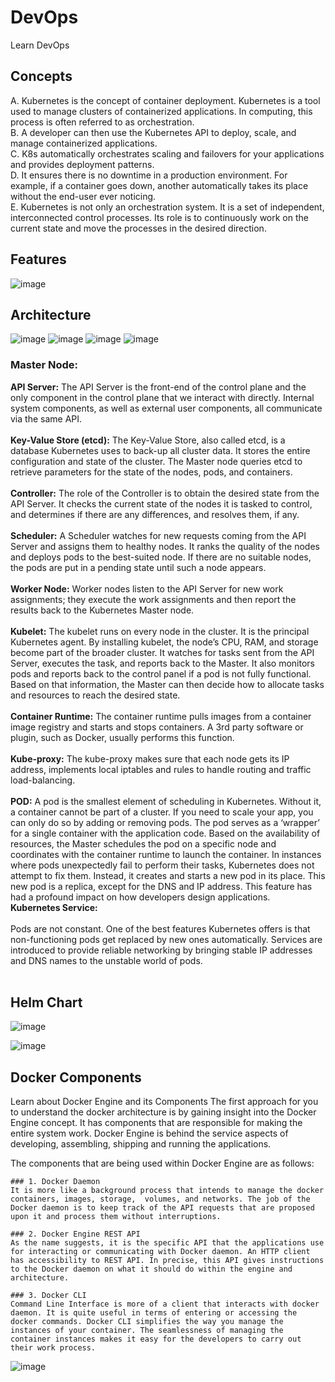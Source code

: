 # DevOps
Learn DevOps 

## Concepts
A.	Kubernetes is the concept of container deployment. Kubernetes is a tool used to manage clusters of containerized applications. In computing, this process is often referred to as orchestration. <br>
B.	A developer can then use the Kubernetes API to deploy, scale, and manage containerized applications.<br>
C.	K8s automatically orchestrates scaling and failovers for your applications and provides deployment patterns.<br>
D.	It ensures there is no downtime in a production environment. For example, if a container goes down, another automatically takes its place without the end-user ever noticing.<br>
E.	Kubernetes is not only an orchestration system. It is a set of independent, interconnected control processes. Its role is to continuously work on the current state and move the processes in the desired direction.<br>

## Features

![image](https://user-images.githubusercontent.com/115500959/196356431-c4a497be-e6a2-49ee-95ba-f64197413e95.png)

## Architecture
![image](https://user-images.githubusercontent.com/115500959/196356251-34c07fac-0579-4712-91c5-1817df18f526.png)
![image](https://user-images.githubusercontent.com/115500959/196356313-a04a6830-ba1a-4652-ac75-ddf9a5962bdb.png)
![image](https://user-images.githubusercontent.com/115500959/196356347-772d270b-666f-4210-b735-7ad3a1235c5e.png)
![image](https://user-images.githubusercontent.com/115500959/196356487-e581fd39-f967-400b-9511-640ead9406b9.png)


### Master Node: <br>
**API Server:** The API Server is the front-end of the control plane and the only component in the control plane that we interact with directly. Internal system components, as well as external user components, all communicate via the same API.<br><br>
**Key-Value Store (etcd):** The Key-Value Store, also called etcd, is a database Kubernetes uses to back-up all cluster data. It stores the entire configuration and state of the cluster. The Master node queries etcd to retrieve parameters for the state of the nodes, pods, and containers.<br><br>
**Controller:** The role of the Controller is to obtain the desired state from the API Server. It checks the current state of the nodes it is tasked to control, and determines if there are any differences, and resolves them, if any.<br><br>
**Scheduler:**  A Scheduler watches for new requests coming from the API Server and assigns them to healthy nodes. It ranks the quality of the nodes and deploys pods to the best-suited node. If there are no suitable nodes, the pods are put in a pending state until such a node appears.<br><br>
**Worker Node:**
Worker nodes listen to the API Server for new work assignments; they execute the work assignments and then report the results back to the Kubernetes Master node.<br><br>
**Kubelet:** The kubelet runs on every node in the cluster. It is the principal Kubernetes agent. By installing kubelet, the node’s CPU, RAM, and storage become part of the broader cluster. It watches for tasks sent from the API Server, executes the task, and reports back to the Master. It also monitors pods and reports back to the control panel if a pod is not fully functional. Based on that information, the Master can then decide how to allocate tasks and resources to reach the desired state.<br><br>
**Container Runtime:** The container runtime pulls images from a container image registry and starts and stops containers. A 3rd party software or plugin, such as Docker, usually performs this function.<br><br>
**Kube-proxy:** The kube-proxy makes sure that each node gets its IP address, implements local iptables and rules to handle routing and traffic load-balancing.<br><br>
**POD:** A pod is the smallest element of scheduling in Kubernetes. Without it, a container cannot be part of a cluster. If you need to scale your app, you can only do so by adding or removing pods. The pod serves as a ‘wrapper’ for a single container with the application code. Based on the availability of resources, the Master schedules the pod on a specific node and coordinates with the container runtime to launch the container. In instances where pods unexpectedly fail to perform their tasks, Kubernetes does not attempt to fix them. Instead, it creates and starts a new pod in its place. This new pod is a replica, except for the DNS and IP address. This feature has had a profound impact on how developers design applications.<br>
**Kubernetes Service:**<br><br>
Pods are not constant. One of the best features Kubernetes offers is that non-functioning pods get replaced by new ones automatically. Services are introduced to provide reliable networking by bringing stable IP addresses and DNS names to the unstable world of pods.<br><br>

## Helm Chart 

![image](https://user-images.githubusercontent.com/115500959/196358738-a7a096f1-845b-483e-8cda-bf85cffeaede.png)

![image](https://user-images.githubusercontent.com/115500959/198503154-e4fc6a0a-f8fd-4253-a19a-8d44b23e1359.png)

## Docker Components
Learn about Docker Engine and its Components
The first approach for you to understand the docker architecture is by gaining insight into the Docker Engine concept. It has components that are responsible for making the entire system work. Docker Engine is behind the service aspects of developing, assembling, shipping and running the applications. 

The components that are being used within Docker Engine are as follows:

```
### 1. Docker Daemon
It is more like a background process that intends to manage the docker containers, images, storage,  volumes, and networks. The job of the Docker daemon is to keep track of the API requests that are proposed upon it and process them without interruptions. 

### 2. Docker Engine REST API
As the name suggests, it is the specific API that the applications use for interacting or communicating with Docker daemon. An HTTP client has accessibility to REST API. In precise, this API gives instructions to the Docker daemon on what it should do within the engine and architecture. 

### 3. Docker CLI
Command Line Interface is more of a client that interacts with docker daemon. It is quite useful in terms of entering or accessing the docker commands. Docker CLI simplifies the way you manage the instances of your container. The seamlessness of managing the container instances makes it easy for the developers to carry out their work process. 
```
![image](https://user-images.githubusercontent.com/115500959/198503641-b2cfdef6-6f3d-40c0-b030-b7862f55fdd7.png)

